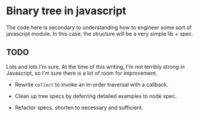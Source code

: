 # Binary tree in javascript

The code here is secondary to understanding how to engineer
some sort of javascript module. In this case, the structure
will be a very simple lib + spec.

## TODO

Lots and lots I'm sure. At the time of this writing, I'm not
terribly strong in Javascript, so I'm sure there is a lot of
room for improvement.

* Rewrite `collect` to invoke an in-order traversal with a callback.

* Clean up tree specs by deferring detailed examples to node spec.
* Refactor specs, shorten to necessary and sufficient.
